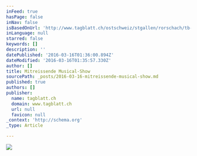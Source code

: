 ```yaml
---
inFeed: true
hasPage: false
inNav: false
isBasedOnUrl: 'http://www.tagblatt.ch/ostschweiz/stgallen/rorschach/tb-ot08/Mitreissende-Musical-Show;art2889,3738740'
inLanguage: null
starred: false
keywords: []
description: ''
datePublished: '2016-03-16T01:36:00.894Z'
dateModified: '2016-03-16T01:35:57.330Z'
author: []
title: Mitreissende Musical-Show
sourcePath: _posts/2016-03-16-mitreissende-musical-show.md
published: true
authors: []
publisher:
  name: tagblatt.ch
  domain: www.tagblatt.ch
  url: null
  favicon: null
_context: 'http://schema.org'
_type: Article

---
```

![](https://s3-us-west-2.amazonaws.com/the-grid-img/p/46662e259e4defb44ba5891955e4fb4d6b012b07.jpg)